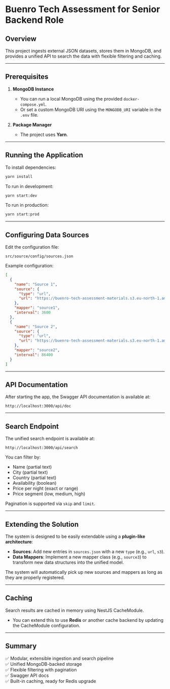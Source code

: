 
# Buenro Tech Assessment for Senior Backend Role

## Overview

This project ingests external JSON datasets, stores them in MongoDB, and provides a unified API to search the data with flexible filtering and caching.

---

## Prerequisites

1. **MongoDB Instance**
   - You can run a local MongoDB using the provided `docker-compose.yml`.
   - Or set a custom MongoDB URI using the `MONGODB_URI` variable in the `.env` file.

2. **Package Manager**
   - The project uses **Yarn**.

---

## Running the Application

To install dependencies:
```bash
yarn install
```

To run in development:
```bash
yarn start:dev
```

To run in production:
```bash
yarn start:prod
```

---

## Configuring Data Sources

Edit the configuration file:
```
src/source/config/sources.json
```

Example configuration:
```json
[
  {
    "name": "Source 1",
    "source": {
      "type": "url",
      "url": "https://buenro-tech-assessment-materials.s3.eu-north-1.amazonaws.com/structured_generated_data.json"
    },
    "mapper": "source1",
    "interval": 3600
  },
  {
    "name": "Source 2",
    "source": {
      "type": "url",
      "url": "https://buenro-tech-assessment-materials.s3.eu-north-1.amazonaws.com/large_generated_data.json"
    },
    "mapper": "source2",
    "interval": 86400
  }
]
```

---

## API Documentation

After starting the app, the Swagger API documentation is available at:
```
http://localhost:3000/api/doc
```

---

## Search Endpoint

The unified search endpoint is available at:
```
http://localhost:3000/api/search
```

You can filter by:
- Name (partial text)
- City (partial text)
- Country (partial text)
- Availability (boolean)
- Price per night (exact or range)
- Price segment (low, medium, high)

Pagination is supported via `skip` and `limit`.

---

## Extending the Solution

The system is designed to be easily extendable using a **plugin-like architecture**:
- **Sources**: Add new entries in `sources.json` with a new `type` (e.g., `url`, `s3`).
- **Data Mappers**: Implement a new mapper class (e.g., `source3`) to transform new data structures into the unified model.

The system will automatically pick up new sources and mappers as long as they are properly registered.

---

## Caching

Search results are cached in memory using NestJS CacheModule.
- You can extend this to use **Redis** or another cache backend by updating the CacheModule configuration.

---

## Summary

✅ Modular, extensible ingestion and search pipeline  
✅ Unified MongoDB-backed storage  
✅ Flexible filtering with pagination  
✅ Swagger API docs  
✅ Built-in caching, ready for Redis upgrade
